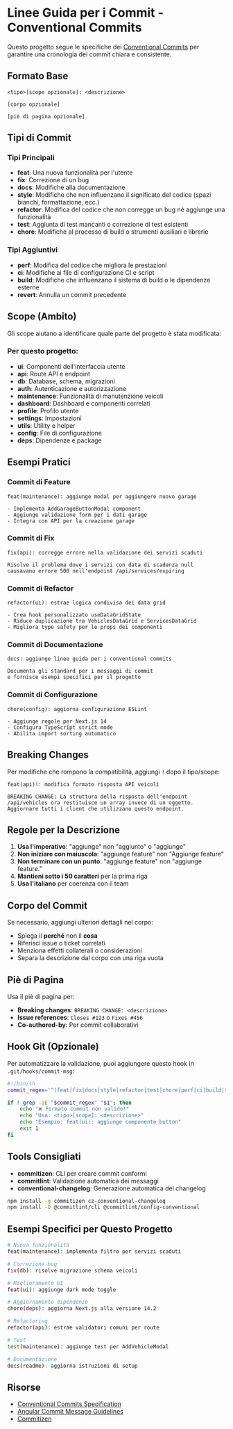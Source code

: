 # Linee Guida per i Commit - Conventional Commits

Questo progetto segue le specifiche dei [Conventional Commits](https://www.conventionalcommits.org/) per garantire una cronologia dei commit chiara e consistente.

## Formato Base

```
<tipo>[scope opzionale]: <descrizione>

[corpo opzionale]

[piè di pagina opzionale]
```

## Tipi di Commit

### Tipi Principali
- **feat**: Una nuova funzionalità per l'utente
- **fix**: Correzione di un bug
- **docs**: Modifiche alla documentazione
- **style**: Modifiche che non influenzano il significato del codice (spazi bianchi, formattazione, ecc.)
- **refactor**: Modifica del codice che non corregge un bug né aggiunge una funzionalità
- **test**: Aggiunta di test mancanti o correzione di test esistenti
- **chore**: Modifiche al processo di build o strumenti ausiliari e librerie

### Tipi Aggiuntivi
- **perf**: Modifica del codice che migliora le prestazioni
- **ci**: Modifiche ai file di configurazione CI e script
- **build**: Modifiche che influenzano il sistema di build o le dipendenze esterne
- **revert**: Annulla un commit precedente

## Scope (Ambito)

Gli scope aiutano a identificare quale parte del progetto è stata modificata:

### Per questo progetto:
- **ui**: Componenti dell'interfaccia utente
- **api**: Route API e endpoint
- **db**: Database, schema, migrazioni
- **auth**: Autenticazione e autorizzazione
- **maintenance**: Funzionalità di manutenzione veicoli
- **dashboard**: Dashboard e componenti correlati
- **profile**: Profilo utente
- **settings**: Impostazioni
- **utils**: Utility e helper
- **config**: File di configurazione
- **deps**: Dipendenze e package

## Esempi Pratici

### Commit di Feature
```
feat(maintenance): aggiunge modal per aggiungere nuovo garage

- Implementa AddGarageButtonModal component
- Aggiunge validazione form per i dati garage
- Integra con API per la creazione garage
```

### Commit di Fix
```
fix(api): corregge errore nella validazione dei servizi scaduti

Risolve il problema dove i servizi con data di scadenza null
causavano errore 500 nell'endpoint /api/services/expiring
```

### Commit di Refactor
```
refactor(ui): estrae logica condivisa dei data grid

- Crea hook personalizzato useDataGridState
- Riduce duplicazione tra VehiclesDataGrid e ServicesDataGrid
- Migliora type safety per le props dei componenti
```

### Commit di Documentazione
```
docs: aggiunge linee guida per i conventional commits

Documenta gli standard per i messaggi di commit
e fornisce esempi specifici per il progetto
```

### Commit di Configurazione
```
chore(config): aggiorna configurazione ESLint

- Aggiunge regole per Next.js 14
- Configura TypeScript strict mode
- Abilita import sorting automatico
```

## Breaking Changes

Per modifiche che rompono la compatibilità, aggiungi `!` dopo il tipo/scope:

```
feat(api)!: modifica formato risposta API veicoli

BREAKING CHANGE: La struttura della risposta dell'endpoint
/api/vehicles ora restituisce un array invece di un oggetto.
Aggiornare tutti i client che utilizzano questo endpoint.
```

## Regole per la Descrizione

1. **Usa l'imperativo**: "aggiunge" non "aggiunto" o "aggiunge"
2. **Non iniziare con maiuscola**: "aggiunge feature" non "Aggiunge feature"
3. **Non terminare con un punto**: "aggiunge feature" non "aggiunge feature."
4. **Mantieni sotto i 50 caratteri** per la prima riga
5. **Usa l'italiano** per coerenza con il team

## Corpo del Commit

Se necessario, aggiungi ulteriori dettagli nel corpo:

- Spiega il **perché** non il **cosa**
- Riferisci issue o ticket correlati
- Menziona effetti collaterali o considerazioni
- Separa la descrizione dal corpo con una riga vuota

## Piè di Pagina

Usa il piè di pagina per:

- **Breaking changes**: `BREAKING CHANGE: <descrizione>`
- **Issue references**: `Closes #123` o `Fixes #456`
- **Co-authored-by**: Per commit collaborativi

## Hook Git (Opzionale)

Per automatizzare la validazione, puoi aggiungere questo hook in `.git/hooks/commit-msg`:

```bash
#!/bin/sh
commit_regex='^(feat|fix|docs|style|refactor|test|chore|perf|ci|build|revert)(\(.+\))?: .{1,50}'

if ! grep -qE "$commit_regex" "$1"; then
    echo "❌ Formato commit non valido!"
    echo "Usa: <tipo>[scope]: <descrizione>"
    echo "Esempio: feat(ui): aggiunge componente button"
    exit 1
fi
```

## Tools Consigliati

- **commitizen**: CLI per creare commit conformi
- **commitlint**: Validazione automatica dei messaggi
- **conventional-changelog**: Generazione automatica del changelog

```bash
npm install -g commitizen cz-conventional-changelog
npm install -D @commitlint/cli @commitlint/config-conventional
```

## Esempi Specifici per Questo Progetto

```bash
# Nuova funzionalità
feat(maintenance): implementa filtro per servizi scaduti

# Correzione bug
fix(db): risolve migrazione schema veicoli

# Miglioramento UI
feat(ui): aggiunge dark mode toggle

# Aggiornamento dipendenze
chore(deps): aggiorna Next.js alla versione 14.2

# Refactoring
refactor(api): estrae validatori comuni per route

# Test
test(maintenance): aggiunge test per AddVehicleModal

# Documentazione
docs(readme): aggiorna istruzioni di setup
```

## Risorse

- [Conventional Commits Specification](https://www.conventionalcommits.org/)
- [Angular Commit Message Guidelines](https://github.com/angular/angular/blob/main/CONTRIBUTING.md#commit)
- [Commitizen](https://github.com/commitizen/cz-cli)
